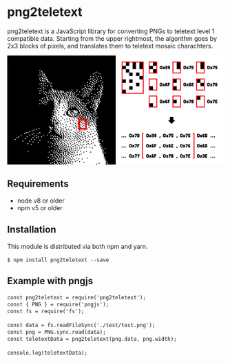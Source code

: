# png2teletext

png2teletext is a JavaScript library for converting PNGs to teletext level 1 compatible data. Starting from the upper rightmost, the algorithm goes by 2x3 blocks of pixels, and translates them to teletext mosaic charachters.

![poes]

[poes]: poes.gif

## Requirements

- node v8 or older
- npm v5 or older

## Installation

This module is distributed via both npm and yarn.

    $ npm install png2teletext --save

## Example with pngjs

    const png2teletext = require('png2teletext');
    const { PNG } = require('pngjs');
    const fs = require('fs');

    const data = fs.readFileSync('./test/test.png');
	const png = PNG.sync.read(data);
	const teletextData = png2teletext(png.data, png.width);

    console.log(teletextData);

